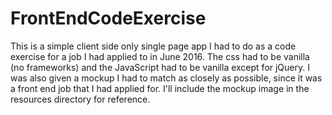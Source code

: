 # FrontEndCodeExercise
This is a simple client side only single page app I had to do as a code exercise for a job I had applied to in June 2016.  The css had to be vanilla (no frameworks) and the JavaScript had to be vanilla except for jQuery. I was also given a mockup I had to match as closely as possible, since it was a front end job that I had applied for. I'll include the mockup image in the resources directory for reference.
